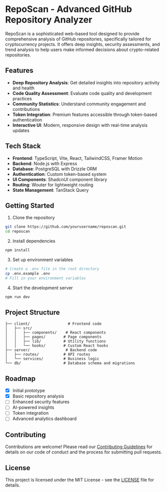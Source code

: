 # RepoScan - Advanced GitHub Repository Analyzer

RepoScan is a sophisticated web-based tool designed to provide comprehensive analysis of GitHub repositories, specifically tailored for cryptocurrency projects. It offers deep insights, security assessments, and trend analysis to help users make informed decisions about crypto-related repositories.

## Features

- **Deep Repository Analysis**: Get detailed insights into repository activity and health
- **Code Quality Assessment**: Evaluate code quality and development practices
- **Community Statistics**: Understand community engagement and contributions
- **Token Integration**: Premium features accessible through token-based authentication
- **Interactive UI**: Modern, responsive design with real-time analysis updates

## Tech Stack

- **Frontend**: TypeScript, Vite, React, TailwindCSS, Framer Motion
- **Backend**: Node.js with Express
- **Database**: PostgreSQL with Drizzle ORM
- **Authentication**: Custom token-based system
- **UI Components**: ShadcnUI component library
- **Routing**: Wouter for lightweight routing
- **State Management**: TanStack Query

## Getting Started

1. Clone the repository
```bash
git clone https://github.com/yourusername/reposcan.git
cd reposcan
```

2. Install dependencies
```bash
npm install
```

3. Set up environment variables
```bash
# Create a .env file in the root directory
cp .env.example .env
# Fill in your environment variables
```

4. Start the development server
```bash
npm run dev
```

## Project Structure

```
├── client/                 # Frontend code
│   ├── src/
│   │   ├── components/    # React components
│   │   ├── pages/        # Page components
│   │   ├── lib/          # Utility functions
│   │   └── hooks/        # Custom React hooks
├── server/                # Backend code
│   ├── routes/           # API routes
│   └── services/         # Business logic
└── db/                   # Database schema and migrations
```

## Roadmap

- [x] Initial prototype
- [x] Basic repository analysis
- [ ] Enhanced security features
- [ ] AI-powered insights
- [ ] Token integration
- [ ] Advanced analytics dashboard

## Contributing

Contributions are welcome! Please read our [Contributing Guidelines](CONTRIBUTING.md) for details on our code of conduct and the process for submitting pull requests.

## License

This project is licensed under the MIT License - see the [LICENSE](LICENSE) file for details.
